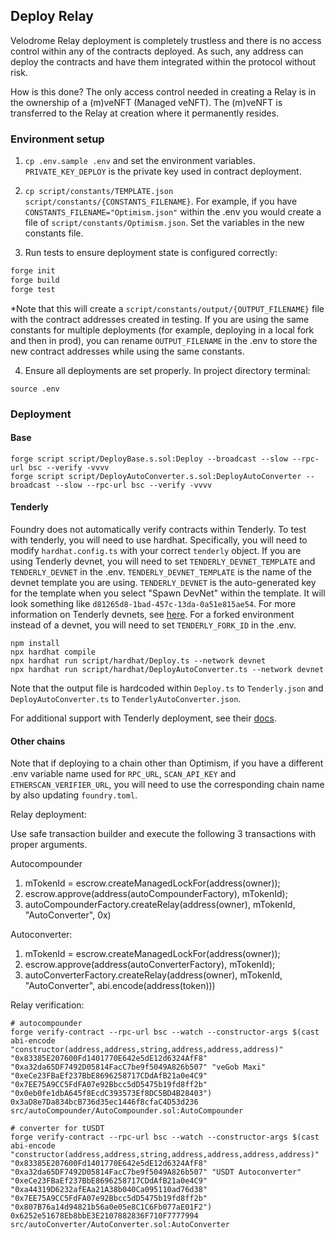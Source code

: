 ## Deploy Relay

Velodrome Relay deployment is completely trustless and there is no access control within any of the
contracts deployed. As such, any address can deploy the contracts and have them integrated within
the protocol without risk.

How is this done? The only access control needed in creating a Relay is in the ownership of a
(m)veNFT (Managed veNFT). The (m)veNFT is transferred to the Relay at creation where it permanently
resides.

### Environment setup

1. `cp .env.sample .env` and set the environment variables. `PRIVATE_KEY_DEPLOY` is the private key
   used in contract deployment.

2. `cp script/constants/TEMPLATE.json script/constants/{CONSTANTS_FILENAME}`. For example, if you
   have `CONSTANTS_FILENAME="Optimism.json"` within the .env you would create a file of
   `script/constants/Optimism.json`. Set the variables in the new constants file.

3. Run tests to ensure deployment state is configured correctly:

```ml
forge init
forge build
forge test
```

\*Note that this will create a `script/constants/output/{OUTPUT_FILENAME}` file with the contract
addresses created in testing. If you are using the same constants for multiple deployments (for
example, deploying in a local fork and then in prod), you can rename `OUTPUT_FILENAME` in the .env
to store the new contract addresses while using the same constants.

4. Ensure all deployments are set properly. In project directory terminal:

```
source .env
```

### Deployment

#### Base

```
forge script script/DeployBase.s.sol:Deploy --broadcast --slow --rpc-url bsc --verify -vvvv
forge script script/DeployAutoConverter.s.sol:DeployAutoConverter --broadcast --slow --rpc-url bsc --verify -vvvv
```

#### Tenderly

Foundry does not automatically verify contracts within Tenderly. To test with tenderly, you will
need to use hardhat. Specifically, you will need to modify `hardhat.config.ts` with your correct
`tenderly` object. If you are using Tenderly devnet, you will need to set `TENDERLY_DEVNET_TEMPLATE`
and `TENDERLY_DEVNET` in the .env. `TENDERLY_DEVNET_TEMPLATE` is the name of the devnet template you
are using. `TENDERLY_DEVNET` is the auto-generated key for the template when you select "Spawn
DevNet" within the template. It will look something like `d81265d8-1bad-457c-13da-0a51e815ae54`. For
more information on Tenderly devnets, see [here](https://docs.tenderly.co/devnets/intro-to-devnets).
For a forked environment instead of a devnet, you will need to set `TENDERLY_FORK_ID` in the .env.

```
npm install
npx hardhat compile
npx hardhat run script/hardhat/Deploy.ts --network devnet
npx hardhat run script/hardhat/DeployAutoConverter.ts --network devnet
```

Note that the output file is hardcoded within `Deploy.ts` to `Tenderly.json` and
`DeployAutoConverter.ts` to `TenderlyAutoConverter.json`.

For additional support with Tenderly deployment, see their
[docs](https://github.com/Tenderly/hardhat-tenderly/tree/master/packages/tenderly-hardhat).

#### Other chains

Note that if deploying to a chain other than Optimism, if you have a different .env variable name
used for `RPC_URL`, `SCAN_API_KEY` and `ETHERSCAN_VERIFIER_URL`, you will need to use the
corresponding chain name by also updating `foundry.toml`.


Relay deployment:

Use safe transaction builder and execute the following 3 transactions with proper arguments.

Autocompounder

1) mTokenId = escrow.createManagedLockFor(address(owner));
2) escrow.approve(address(autoCompounderFactory), mTokenId);
3) autoCompounderFactory.createRelay(address(owner), mTokenId, "AutoConverter", 0x)

Autoconverter:

1) mTokenId = escrow.createManagedLockFor(address(owner));
2) escrow.approve(address(autoConverterFactory), mTokenId);
3) autoConverterFactory.createRelay(address(owner), mTokenId, "AutoConverter", abi.encode(address(token)))

Relay verification:

```
# autocompounder
forge verify-contract --rpc-url bsc --watch --constructor-args $(cast abi-encode "constructor(address,address,string,address,address,address)" "0x83385E207600Fd1401770E642e5dE12d6324AfF8" "0xa32da65DF7492D05814FacC7be9f5049A826b507" "veGob Maxi" "0xeCe23FBaEf237BbE8696258717CDdAfB21a0e4C9" "0x7EE75A9CC5FdFA07e92Bbcc5dD5475b19fd8ff2b" "0x0eb0fe1dbA645f8EcdC393573Ef8DC5BD4B28403")  0x3aD8e7Da834bcB736d35ec1446f8cfaC4D53d236 src/autoCompounder/AutoCompounder.sol:AutoCompounder

# converter for tUSDT
forge verify-contract --rpc-url bsc --watch --constructor-args $(cast abi-encode "constructor(address,address,string,address,address,address,address)" "0x83385E207600Fd1401770E642e5dE12d6324AfF8" "0xa32da65DF7492D05814FacC7be9f5049A826b507" "USDT Autoconverter" "0xeCe23FBaEf237BbE8696258717CDdAfB21a0e4C9" "0xa44319D6232afEAa21A38b040Ca095110ad76d38" "0x7EE75A9CC5FdFA07e92Bbcc5dD5475b19fd8ff2b" "0x807B76a14d94821b56a0e05e8C1C6Fb077aE01F2") 0x6252e51678Eb8bbE3E2107882836F710F7777994 src/autoConverter/AutoConverter.sol:AutoConverter
```
